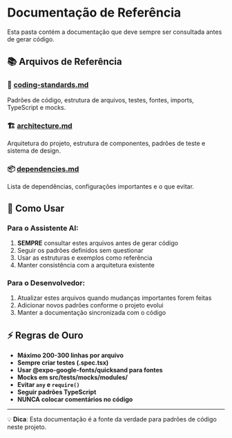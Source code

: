 # Documentação de Referência

Esta pasta contém a documentação que deve sempre ser consultada antes de gerar código.

## 📚 Arquivos de Referência

### 🎯 [coding-standards.md](./coding-standards.md)
Padrões de código, estrutura de arquivos, testes, fontes, imports, TypeScript e mocks.

### 🏗️ [architecture.md](./architecture.md) 
Arquitetura do projeto, estrutura de componentes, padrões de teste e sistema de design.

### 📦 [dependencies.md](./dependencies.md)
Lista de dependências, configurações importantes e o que evitar.

## 🔄 Como Usar

### Para o Assistente AI:
1. **SEMPRE** consultar estes arquivos antes de gerar código
2. Seguir os padrões definidos sem questionar
3. Usar as estruturas e exemplos como referência
4. Manter consistência com a arquitetura existente

### Para o Desenvolvedor:
1. Atualizar estes arquivos quando mudanças importantes forem feitas
2. Adicionar novos padrões conforme o projeto evolui
3. Manter a documentação sincronizada com o código

## ⚡ Regras de Ouro

- **Máximo 200-300 linhas por arquivo**
- **Sempre criar testes (.spec.tsx)**
- **Usar @expo-google-fonts/quicksand para fontes**
- **Mocks em src/__tests__/mocks/modules/**
- **Evitar `any` e `require()`**
- **Seguir padrões TypeScript**
- **NUNCA colocar comentários no código**

---

💡 **Dica**: Esta documentação é a fonte da verdade para padrões de código neste projeto. 
